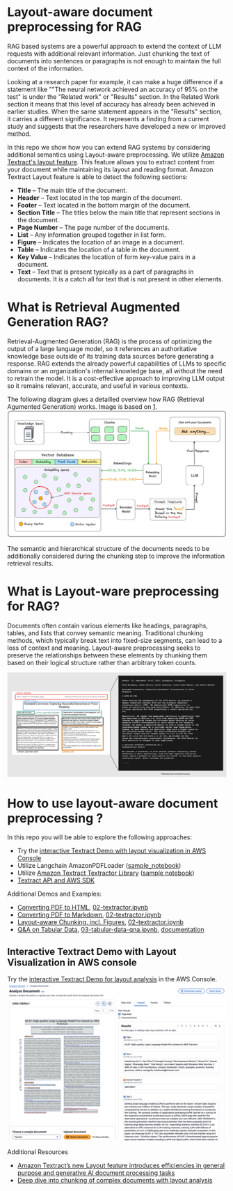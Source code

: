 # Layout-aware document preprocessing for RAG

RAG based systems are a powerful approach to extend the context of LLM requests with additional relevant information.
Just chunking the text of documents into sentences or paragraphs is not enough to maintain the full context of the information.

Looking at a research paper for example, it can make a huge difference if a statement like ""The neural network achieved an accuracy of 95% on the test" is under the "Related work" or "Results" section. In the Related Work section it means that this level of accuracy has already been achieved in earlier studies. When the same statement appears in the "Results" section, it carries a different significance. It represents a finding from a current study and suggests that the researchers have developed a new or improved method.

In this repo we show how you can extend RAG systems by considering additional semantics using Layout-aware preprocessing.
We utilize [Amazon Textract's layout feature](https://aws.amazon.com/blogs/machine-learning/amazon-textracts-new-layout-feature-introduces-efficiencies-in-general-purpose-and-generative-ai-document-processing-tasks/). This feature allows you to extract content from your document while maintaining its layout and reading format. Amazon Textract Layout feature is able to detect the following sections:

* **Title** – The main title of the document.
* **Header** – Text located in the top margin of the document.
* **Footer** – Text located in the bottom margin of the document.
* **Section Title** – The titles below the main title that represent sections in the document.
* **Page Number** – The page number of the documents.
* **List** – Any information grouped together in list form.
* **Figure** – Indicates the location of an image in a document.
* **Table** – Indicates the location of a table in the document.
* **Key Value** – Indicates the location of form key-value pairs in a document.
* **Text** – Text that is present typically as a part of paragraphs in documents. It is a catch all for text that is not present in other elements.

# What is Retrieval Augmented Generation RAG?

Retrieval-Augmented Generation (RAG) is the process of optimizing the output of a large language model, so it references an authoritative knowledge base outside of its training data sources before generating a response. RAG extends the already powerful capabilities of LLMs to specific domains or an organization's internal knowledge base, all without the need to retrain the model. It is a cost-effective approach to improving LLM output so it remains relevant, accurate, and useful in various contexts.

The following diagram gives a detailled overview how RAG (Retrieval Agumented Generation) works. Image is based on [1](https://lightning.ai/lightning-ai/studios/rag-using-cohere-command-r).
<img src="images/rag-overview.png" alt="Image showing how RAG works" width="800"/>

The semantic and hierarchical structure of the documents needs to be additionally considered during the chunking step to improve the information retrieval results.

# What is Layout-ware preprocessing for RAG?

Documents often contain various elements like headings, paragraphs, tables, and lists that convey semantic meaning. Traditional chunking methods, which typically break text into fixed-size segments, can lead to a loss of context and meaning. Layout-aware preprocessing seeks to preserve the relationships between these elements by chunking them based on their logical structure rather than arbitrary token counts.

<img src="images/textract-layout-sample-01.png" alt="semantic layout aware segmentation" width="800"/>


# How to use layout-aware document preprocessing ?



In this repo you will be able to explore the following approaches: 

* Try the [interactive Textract Demo with layout visualization in AWS Console](https://console.aws.amazon.com/textract/home?#/demo) 
* Utilize Langchain AmazonPDFLoader ([sample_notebook](01-langchain-textract.ipynb)) 
* Utilize [Amazon Textract Textractor Library](https://aws-samples.github.io/amazon-textract-textractor/index.html) ([sample notebook](02-textractor.ipynb))
* [Textract API and AWS SDK](https://docs.aws.amazon.com/textract/latest/dg/sdk-general-information-section.html)

Additional Demos and Examples:

* [Converting PDF to HTML](02-textractor.ipynb#convert_to_html),  [02-textractor.ipynb](02-textractor.ipynb#convert_to_html)
* [Converting PDF to Markdown](02-textractor.ipynb#convert_to_md), [02-textractor.ipynb](02-textractor.ipynb#convert_to_md)
* [Layout-aware Chunking, incl. Figures](02-textractor.ipynb#layout_chunking),  [02-textractor.ipynb](02-textractor.ipynb#layout_chunking)
* [Q&A on Tabular Data](03-tabular-data-qna.ipynb), [03-tabular-data-qna.ipynb](03-tabular-data-qna.ipynb), [documentation](https://aws-samples.github.io/amazon-textract-textractor/notebooks/tabular_data_linearization_continued.html#)

## Interactive Textract Demo with Layout Visualization in AWS console

Try the [interactive Textract Demo for layout analysis](https://console.aws.amazon.com/textract/home?#/demo) in the AWS Console.
![alt text](images/layout_analysis_page_0.png "Layout analysis of first page")

Additional Resources
* [Amazon Textract’s new Layout feature introduces efficiencies in general purpose and generative AI document processing tasks](https://aws.amazon.com/blogs/machine-learning/amazon-textracts-new-layout-feature-introduces-efficiencies-in-general-purpose-and-generative-ai-document-processing-tasks/)
* [Deep dive into chunking of complex documents with layout analysis](https://github.com/aws-samples/layout-aware-document-processing-and-retrieval-augmented-generation/tree/main)
